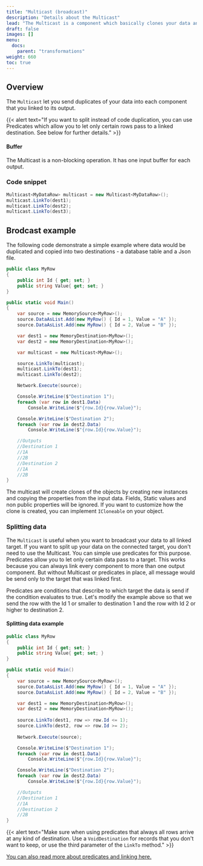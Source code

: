 ```yaml
---
title: "Multicast (broadcast)"
description: "Details about the Multicast"
lead: "The Multicast is a component which basically clones your data and send them to all connected target. It has one input and can have two or more outputs."
draft: false
images: []
menu:
  docs:
    parent: "transformations"
weight: 660
toc: true
---
```


## Overview

The `Multicast` let you send duplicates of your data into each component that you linked to its output. 

{{< alert text="If you want to split instead of code duplication, you can use Predicates which allow you to let only certain rows pass to a linked destination. See below for further details." >}}

#### Buffer 

The Multicast is a non-blocking operation. It has one input buffer for each output. 

### Code snippet 

```C#
Multicast<MyDataRow> multicast = new Multicast<MyDataRow>();
multicast.LinkTo(dest1);
multicast.LinkTo(dest2);
multicast.LinkTo(dest3);
```

## Brodcast example

The following code demonstrate a simple example where data would be duplicated and copied into two destinations - a database table and a Json file. 

```C#
public class MyRow
{
    public int Id { get; set; }
    public string Value{ get; set; }
}

public static void Main()
{
    var source = new MemorySource<MyRow>();
    source.DataAsList.Add(new MyRow() { Id = 1, Value = "A" });
    source.DataAsList.Add(new MyRow() { Id = 2, Value = "B" });

    var dest1 = new MemoryDestination<MyRow>();
    var dest2 = new MemoryDestination<MyRow>();

    var multicast = new Multicast<MyRow>();

    source.LinkTo(multicast);
    multicast.LinkTo(dest1);
    multicast.LinkTo(dest2);

    Network.Execute(source);

    Console.WriteLine($"Destination 1");
    foreach (var row in dest1.Data)
        Console.WriteLine($"{row.Id}{row.Value}");

    Console.WriteLine($"Destination 2");
    foreach (var row in dest2.Data)
        Console.WriteLine($"{row.Id}{row.Value}");

    //Outputs
    //Destination 1
    //1A
    //2B
    //Destination 2
    //1A
    //2B
}
```

The multicast will create clones of the objects by creating new instances and copying the properties from the input data. Fields, Static values and non public properties will be ignored. If you want to customize how the clone is created, you can implement `ICloneable` on your object. 

### Splitting data 

The `Multicast` is useful when you want to broadcast your data to all linked target. If you want to split up your data on the connected target, you don't need to use the Multicast. You can simple use predicates for this purpose.  Predicates allow you to let only certain data pass to a target.  This works because you can always link every component to more than one output component. But without Multicast or predicates in place, all message would be send only to the target that was linked first. 

Predicates are conditions that describe to which target the data is send if the condition evaluates to true. Let's modify the example above so that we send the row with the Id 1 or smaller to destination 1 and the row with Id 2 or higher to destination 2.

#### Splitting data example 

```C#
public class MyRow
{
    public int Id { get; set; }
    public string Value{ get; set; }
}

public static void Main()
{
    var source = new MemorySource<MyRow>();
    source.DataAsList.Add(new MyRow() { Id = 1, Value = "A" });
    source.DataAsList.Add(new MyRow() { Id = 2, Value = "B" });

    var dest1 = new MemoryDestination<MyRow>();
    var dest2 = new MemoryDestination<MyRow>();
                   
    source.LinkTo(dest1, row => row.Id <= 1);
    source.LinkTo(dest2, row => row.Id >= 2);
            
    Network.Execute(source);

    Console.WriteLine($"Destination 1");
    foreach (var row in dest1.Data)
        Console.WriteLine($"{row.Id}{row.Value}");

    Console.WriteLine($"Destination 2");
    foreach (var row in dest2.Data)
        Console.WriteLine($"{row.Id}{row.Value}");

    //Outputs
    //Destination 1
    //1A
    //Destination 2
    //2B
}
```

{{< alert text="Make sure when using predicates that always all rows arrive at any kind of destination. Use a <code>VoidDestination</code> for records that you don't want to keep, or use the third parameter of the <code>LinkTo</code> method." >}}

[You can also read more about predicates and linking here.](/docs/getting-started/linking/#predicates)

